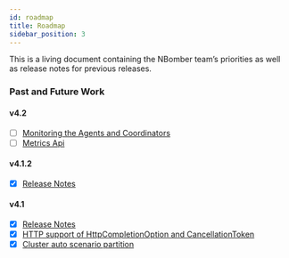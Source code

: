 ```yaml
---
id: roadmap
title: Roadmap
sidebar_position: 3
---
```


This is a living document containing the NBomber team’s priorities as well as release notes for previous releases.

### Past and Future Work

#### v4.2

- [ ] [Monitoring the Agents and Coordinators](https://github.com/PragmaticFlow/NBomber/issues/492)
- [ ] [Metrics Api](https://github.com/PragmaticFlow/NBomber/issues/572)

#### v4.1.2

- [x] [Release Notes](https://github.com/PragmaticFlow/NBomber/releases/tag/v4.1.2)

#### v4.1

- [x] [Release Notes](https://github.com/PragmaticFlow/NBomber/releases/tag/v4.1.0)
- [x] [HTTP support of HttpCompletionOption and CancellationToken](https://github.com/PragmaticFlow/NBomber/issues/536)
- [x] [Cluster auto scenario partition](https://github.com/PragmaticFlow/NBomber/issues/499)
